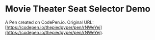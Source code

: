 # Movie Theater Seat Selector Demo

A Pen created on CodePen.io. Original URL: [https://codepen.io/thepiedpyper/pen/rNWeYej](https://codepen.io/thepiedpyper/pen/rNWeYej).

